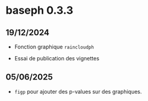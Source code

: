 # baseph 0.3.3

## 19/12/2024

- Fonction graphique `raincloudph`

- Essai de publication des vignettes
          
## 05/06/2025

 - `figp` pour ajouter des p-values sur des graphiques.
